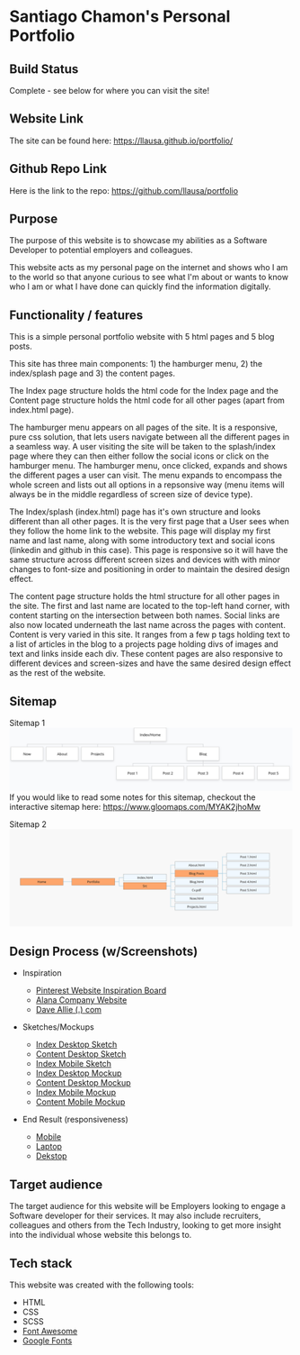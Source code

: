 # Santiago Chamon's Personal Portfolio

## Build Status
  Complete - see below for where you can visit the site!

## Website Link
  The site can be found here:
  https://llausa.github.io/portfolio/

## Github Repo Link
  Here is the link to the repo:
  https://github.com/llausa/portfolio

## Purpose
  The purpose of this website is to showcase my abilities as a Software Developer to potential employers
  and colleagues.

  This website acts as my personal page on the internet and shows who I am to the world so that anyone curious
  to see what I'm about or wants to know who I am or what I have done can quickly find the information digitally.

## Functionality / features
  This is a simple personal portfolio website with 5 html pages and 5 blog posts.

  This site has three main components: 1) the hamburger menu, 2) the index/splash page and 3) the content pages.

  The Index page structure holds the html code for the Index page and the Content page structure holds the html code for all other pages (apart from index.html page).

  The hamburger menu appears on all pages of the site. It is a responsive, pure css solution, that lets users
  navigate between all the different pages in a seamless way. A user visiting the site will be taken to the
  splash/index page where they can then either follow the social icons or click on the hamburger menu.
  The hamburger menu, once clicked, expands and shows the different pages a user can visit.
  The menu expands to encompass the whole screen and lists out all options in a repsonsive way (menu items
  will always be in the middle regardless of screen size of device type).

  The Index/splash (index.html) page has it's own structure and looks different than all other pages. It is the very first page that a User sees when they follow the home link to the website. This page will display my first name and last name, along with some introductory text and social
  icons (linkedin and github in this case).
  This page is responsive so it will have the same structure across different screen sizes and devices with
  with minor changes to font-size and positioning in order to maintain the desired design effect.

  The content page structure holds the html structure for all other pages in the site. The first and last name are located to the top-left hand corner, with content starting on the intersection between both names.
  Social links are also now located underneath the last name across the pages with content.
  Content is very varied in this site. It ranges from a few p tags holding text to a list of articles in the blog to a projects page holding divs of images and text and links inside each div.
  These content pages are also responsive to different devices and screen-sizes and have the same desired design effect as the rest of the website.

## Sitemap
  Sitemap 1
  ![sitemap_img](docs/sitemap.png)
  If you would like to read some notes for this sitemap, checkout the interactive sitemap here: https://www.gloomaps.com/MYAK2jhoMw

  Sitemap 2
  ![sitemap_html_img](docs/sitemap_html.png)

## Design Process (w/Screenshots)
  * Inspiration
    - [Pinterest Website Inspiration Board](https://www.pinterest.com.au/santiagochamon/portfolio-inspiration/)
    - [Alana Company Website](http://alanacompany.com/)
    - [Dave Allie (.) com](https://daveallie.com/)

  * Sketches/Mockups
    - [Index Desktop Sketch](docs/desktop_index_sketch.jpg)
    - [Content Desktop Sketch](docs/desktop_content_sketch.jpg)
    - [Index Mobile Sketch](docs/mobile_sketch.jpg)
    - [Index Desktop Mockup](docs/desktop_mockup_final.png)
    - [Content Desktop Mockup](docs/desktop_content_page_final.png)
    - [Index Mobile Mockup](docs/mobile_mockup_final.png)
    - [Content Mobile Mockup](docs/mobile_content_mockup_final.png)

  * End Result (responsiveness)
    - [Mobile](docs/final_mobile.png)
    - [Laptop](docs/final_laptop.jpg)
    - [Dekstop](docs/final_desktop.jpg)

## Target audience
  The target audience for this website will be Employers looking to engage a Software developer for their services. It may also include recruiters, colleagues and others from the Tech Industry, looking to get more insight into the individual whose website this belongs to.

## Tech stack
  This website was created with the following tools:
  * HTML
  * CSS
  * SCSS
  * [Font Awesome](https://fontawesome.com/)
  * [Google Fonts](https://fonts.google.com/)

